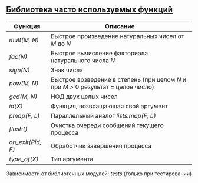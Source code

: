 ## [Библиотека часто используемых функций](../libs/lib.erl)
|Функция|Описание|  
|-----------------|-----------------------------------------------------------------------------------|  
|*mult(M, N)*| Быстрое произведение натуральных чисел от *M* до *N*|  
|*fac(N)*| Быстрое вычисление факториала натурального числа *N*|  
|*sign(N)*| Знак числа|  
|*pow(M, N)*| Быстрое возведение в степень (при целом *N* и при *M* > 0 результат = целое число)|  
|*gcd(M, N)*| НОД двух целых чисел|  
|*id(X)*| Функция, возвращающая свой аргумент|  
|*pmap(F, L)*| Параллельный аналог *lists:map(F, L)*|  
|*flush()*| Очистка очереди сообщений текущего процесса|  
|*on_exit(Pid, F)*| Обработчик завершения процесса|  
|*type_of(X)*| Тип аргумента|  

Зависимости от библиотечных модулей: *tests* (только при тестировании)
